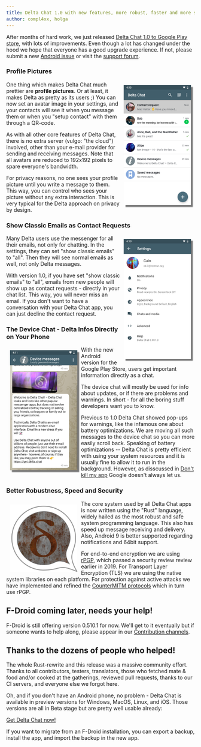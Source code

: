 ```yaml
---
title: Delta Chat 1.0 with new features, more robust, faster and more secure 
author: compl4xx, holga
---
```


After months of hard work, we just released [Delta Chat 1.0 to Google Play store](https://play.google.com/store/apps/details?id=chat.delta), with lots of improvements. Even though a lot has changed under the hood we hope that everyone has a good upgrade experience.  If not, please submit a new [Android issue](https://github.com/deltachat/deltachat-android/issues) or visit the [support forum](https://support.delta.chat). 


### Profile Pictures

<img src="../assets/blog/screenshots/2019-12-17-delta-chat-google-play-release-chat-list-light.png" width="180" 
style="float: right; margin: 10px;display: block;box-shadow: 5px 5px 2px #777;" /> 

One thing which makes Delta Chat much prettier are **profile pictures**. Or at
least, it makes Delta as pretty as its users ;) You can now set an
avatar image in your settings, and your contacts will see it when you
message them or when you "setup contact" with them through a QR-code. 

As with all other core features of Delta Chat, there is no
extra server (vulgo: "the cloud") involved, other than your e-mail
provider for sending and receiving messages.  Note that all avatars are
reduced to 192x192 pixels to spare everyone's bandwidth. 

For privacy reasons, no one sees your profile picture until you write a message
to them. This way, you can control who sees your picture without any extra
interaction. This is very typical for the Delta approach on privacy by design.

### Show Classic Emails as Contact Requests

<img src="../assets/blog/screenshots/2019-12-17-delta-chat-google-play-release-settings-light.png" width="180" 
style="float: right; margin: 10px;display: block;box-shadow: 5px 5px 2px #777;" /> 

Many Delta users use the messenger for all their emails, not only for chatting.
In the settings, they can set "show classic emails" to "all". Then they will
see normal emails as well, not only Delta messages.

With version 1.0, if you have set "show classic emails" to "all", emails from
new people will show up as contact requests - directly in your chat list. This
way, you will never miss an email. If you don't want to have a conversation
with your Delta Chat app, you can just decline the contact request.

### The Device Chat - Delta Infos Directly on Your Phone

<img src="../assets/blog/screenshots/2019-12-17-delta-chat-google-play-release-device-chat-light.png" width="180" style="float: left; margin: 10px;display: block;box-shadow: 5px 5px 2px #777;" /> 

With the new Android version for the Google Play Store, users get important
information directly as a chat.

The device chat will mostly be used for info about updates, or if there are
problems and warnings. In short - for all the boring stuff developers want 
you to know.

Previous to 1.0 Delta Chat showed pop-ups for warnings, like the infamous
one about battery optimizations.  We are moving all such messages to the
device chat so you can more easily scroll back. Speaking of battery optimizations --
Delta Chat is pretty efficient with using your system resources and it is 
usually fine to allow it to run in the background. However, as disscussed 
in [Don't kill my app](https://dontkillmyapp.com/) Google doesn't always let us. 

### Better Robustness, Speed and Security

<img src="../assets/blog/rust-delta.png" width="180" style="float: left; margin: 10px;display: block;" /> 


The core system used by all Delta Chat apps is now written
using the "Rust" language, widely hailed as the most robust and safe 
system programming language. This also has speed up message receiving
and delivery. Also, Android 9 is better supported regarding notifications 
and 64bit support.

For end-to-end encryption we are using
[rPGP](https://github.com/rpgp/rpgp), which passed a security review
review earlier in 2019. For Transport Layer Encryption (TLS) we are
using the native system libraries on each platform. For protection
against active attacks we have implemented and refined the [CounterMITM
protocols](https://countermitm.readthedocs.io/en/latest/new.html) which
in turn use rPGP. 

## F-Droid coming later, needs your help! 

F-Droid is still offering version 0.510.1 for now. We'll get to it 
eventually but if someone wants to help along, please appear 
in our [Contribution channels](https://delta.chat/en/contribute).

## Thanks to the dozens of people who helped! 

The whole Rust-rewrite and this release was a massive community effort.  
Thanks to all contributors, testers, translators, those who fetched mate & food
and/or cooked at the gatherings, reviewed pull requests, thanks to our
CI servers, and everyone else we forgot here.

Oh, and if you don't have an Android phone, no problem - Delta Chat is available
in preview versions for Windows, MacOS, Linux, and iOS. Those versions 
are all in Beta stage but are pretty well usable already: 

[Get Delta Chat now!](https://get.delta.chat)

If you want to migrate from an F-Droid installation, you can export a backup,
install the app, and import the backup in the new app.

